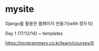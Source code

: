 # mysite
Django를 활용한 웹페이지 만들기(with 정두식)

Day 1 (17/12/14)
~ templates 


https://programmers.co.kr/learn/courses/6
